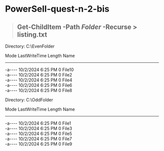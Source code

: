 # PowerSell-quest-n-2-bis

>## Get-ChildItem -Path *Folder* -Recurse > listing.txt

  Directory: C:\EvenFolder

Mode                LastWriteTime          Length Name
----                -------------          ------ ----
-a----         10/2/2024  6:25 PM               0 File10   
-a----         10/2/2024  6:25 PM               0 File2   
-a----         10/2/2024  6:25 PM               0 File4   
-a----         10/2/2024  6:25 PM               0 File6   
-a----         10/2/2024  6:25 PM               0 File8

  Directory: C:\OddFolder

Mode                LastWriteTime          Length Name
----                -------------          ------ ----
-a----         10/2/2024  6:25 PM               0 File1  
-a----         10/2/2024  6:25 PM               0 File3   
-a----         10/2/2024  6:25 PM               0 File5   
-a----         10/2/2024  6:25 PM               0 File7   
-a----         10/2/2024  6:25 PM               0 File9
